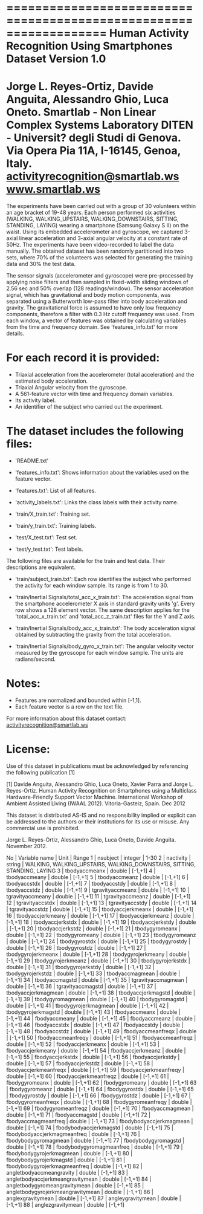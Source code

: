 ==================================================================
Human Activity Recognition Using Smartphones Dataset
Version 1.0
==================================================================
Jorge L. Reyes-Ortiz, Davide Anguita, Alessandro Ghio, Luca Oneto.
Smartlab - Non Linear Complex Systems Laboratory
DITEN - Universit? degli Studi di Genova.
Via Opera Pia 11A, I-16145, Genoa, Italy.
activityrecognition@smartlab.ws
www.smartlab.ws
==================================================================

The experiments have been carried out with a group of 30 volunteers within an age bracket of 19-48 years. Each person performed six activities (WALKING, WALKING_UPSTAIRS, WALKING_DOWNSTAIRS, SITTING, STANDING, LAYING) wearing a smartphone (Samsung Galaxy S II) on the waist. Using its embedded accelerometer and gyroscope, we captured 3-axial linear acceleration and 3-axial angular velocity at a constant rate of 50Hz. The experiments have been video-recorded to label the data manually. The obtained dataset has been randomly partitioned into two sets, where 70% of the volunteers was selected for generating the training data and 30% the test data. 

The sensor signals (accelerometer and gyroscope) were pre-processed by applying noise filters and then sampled in fixed-width sliding windows of 2.56 sec and 50% overlap (128 readings/window). The sensor acceleration signal, which has gravitational and body motion components, was separated using a Butterworth low-pass filter into body acceleration and gravity. The gravitational force is assumed to have only low frequency components, therefore a filter with 0.3 Hz cutoff frequency was used. From each window, a vector of features was obtained by calculating variables from the time and frequency domain. See 'features_info.txt' for more details. 

For each record it is provided:
======================================

- Triaxial acceleration from the accelerometer (total acceleration) and the estimated body acceleration.
- Triaxial Angular velocity from the gyroscope. 
- A 561-feature vector with time and frequency domain variables. 
- Its activity label. 
- An identifier of the subject who carried out the experiment.

The dataset includes the following files:
=========================================

- 'README.txt'

- 'features_info.txt': Shows information about the variables used on the feature vector.

- 'features.txt': List of all features.

- 'activity_labels.txt': Links the class labels with their activity name.

- 'train/X_train.txt': Training set.

- 'train/y_train.txt': Training labels.

- 'test/X_test.txt': Test set.

- 'test/y_test.txt': Test labels.

The following files are available for the train and test data. Their descriptions are equivalent. 

- 'train/subject_train.txt': Each row identifies the subject who performed the activity for each window sample. Its range is from 1 to 30. 

- 'train/Inertial Signals/total_acc_x_train.txt': The acceleration signal from the smartphone accelerometer X axis in standard gravity units 'g'. Every row shows a 128 element vector. The same description applies for the 'total_acc_x_train.txt' and 'total_acc_z_train.txt' files for the Y and Z axis. 

- 'train/Inertial Signals/body_acc_x_train.txt': The body acceleration signal obtained by subtracting the gravity from the total acceleration. 

- 'train/Inertial Signals/body_gyro_x_train.txt': The angular velocity vector measured by the gyroscope for each window sample. The units are radians/second. 

Notes: 
======
- Features are normalized and bounded within [-1,1].
- Each feature vector is a row on the text file.

For more information about this dataset contact: activityrecognition@smartlab.ws

License:
========
Use of this dataset in publications must be acknowledged by referencing the following publication [1] 

[1] Davide Anguita, Alessandro Ghio, Luca Oneto, Xavier Parra and Jorge L. Reyes-Ortiz. Human Activity Recognition on Smartphones using a Multiclass Hardware-Friendly Support Vector Machine. International Workshop of Ambient Assisted Living (IWAAL 2012). Vitoria-Gasteiz, Spain. Dec 2012

This dataset is distributed AS-IS and no responsibility implied or explicit can be addressed to the authors or their institutions for its use or misuse. Any commercial use is prohibited.

Jorge L. Reyes-Ortiz, Alessandro Ghio, Luca Oneto, Davide Anguita. November 2012.


No	|	Variable name	|	Unit	|	Range
1	|	nsubject	|	integer	|	1-30
2	|	nactivity	|	string	|	WALKING, WALKING_UPSTAIRS, WALKING_DOWNSTAIRS, SITTING, STANDING, LAYING
3	|	tbodyaccmeanx	|	double	|	[-1,+1]
4	|	tbodyaccmeany	|	double	|	[-1,+1]
5	|	tbodyaccmeanz	|	double	|	[-1,+1]
6	|	tbodyaccstdx	|	double	|	[-1,+1]
7	|	tbodyaccstdy	|	double	|	[-1,+1]
8	|	tbodyaccstdz	|	double	|	[-1,+1]
9	|	tgravityaccmeanx	|	double	|	[-1,+1]
10	|	tgravityaccmeany	|	double	|	[-1,+1]
11	|	tgravityaccmeanz	|	double	|	[-1,+1]
12	|	tgravityaccstdx	|	double	|	[-1,+1]
13	|	tgravityaccstdy	|	double	|	[-1,+1]
14	|	tgravityaccstdz	|	double	|	[-1,+1]
15	|	tbodyaccjerkmeanx	|	double	|	[-1,+1]
16	|	tbodyaccjerkmeany	|	double	|	[-1,+1]
17	|	tbodyaccjerkmeanz	|	double	|	[-1,+1]
18	|	tbodyaccjerkstdx	|	double	|	[-1,+1]
19	|	tbodyaccjerkstdy	|	double	|	[-1,+1]
20	|	tbodyaccjerkstdz	|	double	|	[-1,+1]
21	|	tbodygyromeanx	|	double	|	[-1,+1]
22	|	tbodygyromeany	|	double	|	[-1,+1]
23	|	tbodygyromeanz	|	double	|	[-1,+1]
24	|	tbodygyrostdx	|	double	|	[-1,+1]
25	|	tbodygyrostdy	|	double	|	[-1,+1]
26	|	tbodygyrostdz	|	double	|	[-1,+1]
27	|	tbodygyrojerkmeanx	|	double	|	[-1,+1]
28	|	tbodygyrojerkmeany	|	double	|	[-1,+1]
29	|	tbodygyrojerkmeanz	|	double	|	[-1,+1]
30	|	tbodygyrojerkstdx	|	double	|	[-1,+1]
31	|	tbodygyrojerkstdy	|	double	|	[-1,+1]
32	|	tbodygyrojerkstdz	|	double	|	[-1,+1]
33	|	tbodyaccmagmean	|	double	|	[-1,+1]
34	|	tbodyaccmagstd	|	double	|	[-1,+1]
35	|	tgravityaccmagmean	|	double	|	[-1,+1]
36	|	tgravityaccmagstd	|	double	|	[-1,+1]
37	|	tbodyaccjerkmagmean	|	double	|	[-1,+1]
38	|	tbodyaccjerkmagstd	|	double	|	[-1,+1]
39	|	tbodygyromagmean	|	double	|	[-1,+1]
40	|	tbodygyromagstd	|	double	|	[-1,+1]
41	|	tbodygyrojerkmagmean	|	double	|	[-1,+1]
42	|	tbodygyrojerkmagstd	|	double	|	[-1,+1]
43	|	fbodyaccmeanx	|	double	|	[-1,+1]
44	|	fbodyaccmeany	|	double	|	[-1,+1]
45	|	fbodyaccmeanz	|	double	|	[-1,+1]
46	|	fbodyaccstdx	|	double	|	[-1,+1]
47	|	fbodyaccstdy	|	double	|	[-1,+1]
48	|	fbodyaccstdz	|	double	|	[-1,+1]
49	|	fbodyaccmeanfreqx	|	double	|	[-1,+1]
50	|	fbodyaccmeanfreqy	|	double	|	[-1,+1]
51	|	fbodyaccmeanfreqz	|	double	|	[-1,+1]
52	|	fbodyaccjerkmeanx	|	double	|	[-1,+1]
53	|	fbodyaccjerkmeany	|	double	|	[-1,+1]
54	|	fbodyaccjerkmeanz	|	double	|	[-1,+1]
55	|	fbodyaccjerkstdx	|	double	|	[-1,+1]
56	|	fbodyaccjerkstdy	|	double	|	[-1,+1]
57	|	fbodyaccjerkstdz	|	double	|	[-1,+1]
58	|	fbodyaccjerkmeanfreqx	|	double	|	[-1,+1]
59	|	fbodyaccjerkmeanfreqy	|	double	|	[-1,+1]
60	|	fbodyaccjerkmeanfreqz	|	double	|	[-1,+1]
61	|	fbodygyromeanx	|	double	|	[-1,+1]
62	|	fbodygyromeany	|	double	|	[-1,+1]
63	|	fbodygyromeanz	|	double	|	[-1,+1]
64	|	fbodygyrostdx	|	double	|	[-1,+1]
65	|	fbodygyrostdy	|	double	|	[-1,+1]
66	|	fbodygyrostdz	|	double	|	[-1,+1]
67	|	fbodygyromeanfreqx	|	double	|	[-1,+1]
68	|	fbodygyromeanfreqy	|	double	|	[-1,+1]
69	|	fbodygyromeanfreqz	|	double	|	[-1,+1]
70	|	fbodyaccmagmean	|	double	|	[-1,+1]
71	|	fbodyaccmagstd	|	double	|	[-1,+1]
72	|	fbodyaccmagmeanfreq	|	double	|	[-1,+1]
73	|	fbodybodyaccjerkmagmean	|	double	|	[-1,+1]
74	|	fbodybodyaccjerkmagstd	|	double	|	[-1,+1]
75	|	fbodybodyaccjerkmagmeanfreq	|	double	|	[-1,+1]
76	|	fbodybodygyromagmean	|	double	|	[-1,+1]
77	|	fbodybodygyromagstd	|	double	|	[-1,+1]
78	|	fbodybodygyromagmeanfreq	|	double	|	[-1,+1]
79	|	fbodybodygyrojerkmagmean	|	double	|	[-1,+1]
80	|	fbodybodygyrojerkmagstd	|	double	|	[-1,+1]
81	|	fbodybodygyrojerkmagmeanfreq	|	double	|	[-1,+1]
82	|	angletbodyaccmeangravity	|	double	|	[-1,+1]
83	|	angletbodyaccjerkmeangravitymean	|	double	|	[-1,+1]
84	|	angletbodygyromeangravitymean	|	double	|	[-1,+1]
85	|	angletbodygyrojerkmeangravitymean	|	double	|	[-1,+1]
86	|	anglexgravitymean	|	double	|	[-1,+1]
87	|	angleygravitymean	|	double	|	[-1,+1]
88	|	anglezgravitymean	|	double	|	[-1,+1]






